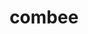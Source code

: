 ---
id: 415
title: combee
types: [bug,flying]
image: https://raw.githubusercontent.com/PokeAPI/sprites/master/sprites/pokemon/415.png
---